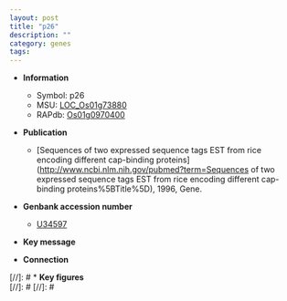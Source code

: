 ```yaml
---
layout: post
title: "p26"
description: ""
category: genes
tags: 
---
```


* **Information**  
    + Symbol: p26  
    + MSU: [LOC_Os01g73880](http://rice.plantbiology.msu.edu/cgi-bin/ORF_infopage.cgi?orf=LOC_Os01g73880)  
    + RAPdb: [Os01g0970400](http://rapdb.dna.affrc.go.jp/viewer/gbrowse_details/irgsp1?name=Os01g0970400)  

* **Publication**  
    + [Sequences of two expressed sequence tags EST from rice encoding different cap-binding proteins](http://www.ncbi.nlm.nih.gov/pubmed?term=Sequences of two expressed sequence tags EST from rice encoding different cap-binding proteins%5BTitle%5D), 1996, Gene.

* **Genbank accession number**  
    + [U34597](http://www.ncbi.nlm.nih.gov/nuccore/U34597)

* **Key message**  

* **Connection**  

[//]: # * **Key figures**  
[//]: # 
[//]: # 
